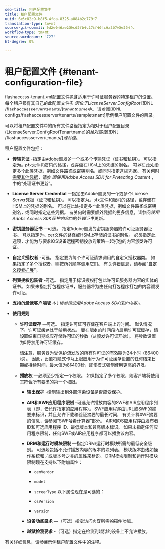 ```yaml
---
seo-title: 租户配置文件
title: 租户配置文件
uuid: 6e5c82c9-b8f5-4fca-8325-a884b2c779f7
translation-type: tm+mt
source-git-commit: 9d2e046ae259c05fb4c278f464c9a26795e554fc
workflow-type: tm+mt
source-wordcount: '727'
ht-degree: 0%

---
```



# 租户配置文件 {#tenant-configuration-file}

flashaccess-tenant.xml配置文件包含适用于许可证服务器的特定租户的设置。 每个租户都有其自己的此配置文件实 *例位于LicenseServer.ConfigRoot* [!DNL /flashaccessserver/tenants/]*tenantname中&#x200B;*。 请参阅[!DNL configs/flashaccessserver/tenants/sampletenant]示例租户配置文件的目录。

可以将租户配置文件中的所有文件路径指定为相对于租户配置目录(LicenseServer.ConfigRootTenantname)的&#x200B;*绝对路径*[!DNL /flashaccessserver/tenants/]*或路径&#x200B;*。

租户配置文件包括：

* **传输凭证** -指定由Adobe颁发的一个或多个传输凭证（证书和私钥）。 可以指定为。pfx文件和密码的路径，或存储在HSM上的凭据的别名。 可以在此处指定多个此类凭据，例如文件路径或密钥别名，或同时指定这些凭据。 有关何时[需要其他凭据](../../aaxs-protecting-content/content-implementing-the-license-server/content-handling-cert-updates.md)，请参 *阅使用Adobe Access SDK for Protecting Content* ，中的“处理证书更新”。
* **License Server Credential** —指定由Adobe颁发的一个或多个License Server凭据（证书和私钥）。 可以指定为。pfx文件和密码的路径，或存储在HSM上的凭据的别名。 可以在此处指定多个此类凭据，例如文件路径或密钥别名，或同时指定这些凭据。 有关何时需要额外凭据的更多信息，请参阅*使用Adobe Access SDK保护内容*中的处理证书更新。
* **密钥服务器证书** —可选。 指定Adobe颁发的密钥服务器的许可证服务器证书。 可以指定为。cer文件的路径或HSM上存储的证书的别名。 必须指定此选项，才能为与要求iOS设备远程密钥投放的策略一起打包的内容颁发许可证。
* **自定义授权者** -可选。 指定要为每个许可证请求调用的自定义授权器类。 如果指定了多个授权者，则按所列顺序调用它们。 有关详细信息，请参阅“[自定义授权扩展](../../aaxs-protected-streaming/custom-authorization-extensions.md)”。
* **列表授权包装者** -可选。 指定用于标识授权打包此许可证服务器内容的实体的证书。 如果未指定打包程序证书，服务器将为由任何打包程序打包的内容颁发许可证。
* **支持的最低客户端版** 本( *请参阅使用Adobe Access SDK保护内容*)。
* **使用规则**

   * **许可证缓存** —可选。 指定许可证可存储在客户端上的时间。 默认情况下，许可证缓存处于禁用状态。 要在限定的时间段内启用许可证缓存，请设置结束日期或应存储许可证的秒数（从颁发许可证开始）。 将秒数设置为0将禁用许可证缓存。

      请注意，服务器为受保护流发放的所有许可证的有效期为24小时（86400秒）。 因此，此值将隐式作为上限应用于为许可证缓存设置的任何结束日期或持续时间，最大值为86400秒，即使模式强制使用更高的界限。

   * **播放权** —必须至少指定一个权限。 如果指定了多个权限，则客户端将使用其符合所有要求的第一个权限。

      * **输出保护** -控制输出到外部渲染设备是否应受保护。
      * **AIR和SWF应用程序限制** -可选允许播放内容的SWF和AIR应用程序列表（即，仅允许指定的应用程序）。 SWF应用程序由URL或SWF的摘要来标识，并且允许下载和验证摘要的最长时间。 有关计算SWF摘要的信息，请参阅“SWF哈希计算器”部分。 AIR和iOS应用程序由发布者ID和可选应用程序 ID、最低版本和最高版本标识。 如果未指定任何应用程序限制，任何SWF或AIR应用程序都可以播放该内容。
      * **DRM和运行时模块限制** —指定DRM/运行时模块所需的最低安全级别。 可选地包括不允许播放内容的版本的块列表。 模块版本由诸如操作系统和／或版本号之类的属性来标识。 DRM模块限制和运行时模块限制现在支持以下附加属性：

         * `oemVendor`
         * `model`
         * `screenType`
         以下属性现在是可选的：

         * `osVersion`
         * `version`
      * **设备功能要求** —（可选）指定访问内容所需的硬件功能。
      * **越狱检测要求** -（可选）指定在检测到越狱的设备上不允许播放。



有关详细信息，请参阅示例租户配置文件中的注释。
